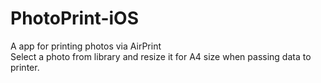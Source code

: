# PhotoPrint-iOS
A app for printing photos via AirPrint<br>
Select a photo from library and resize it for A4 size when passing data to printer.
